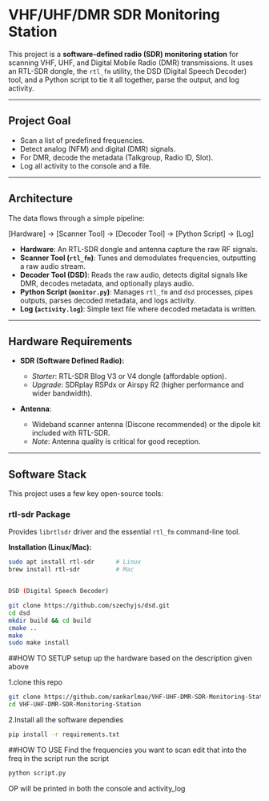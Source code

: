 # VHF/UHF/DMR SDR Monitoring Station

This project is a **software-defined radio (SDR) monitoring station** for scanning VHF, UHF, and Digital Mobile Radio (DMR) transmissions. It uses an RTL-SDR dongle, the `rtl_fm` utility, the DSD (Digital Speech Decoder) tool, and a Python script to tie it all together, parse the output, and log activity.

---

## Project Goal

- Scan a list of predefined frequencies.
- Detect analog (NFM) and digital (DMR) signals.
- For DMR, decode the metadata (Talkgroup, Radio ID, Slot).
- Log all activity to the console and a file.

---

## Architecture

The data flows through a simple pipeline:

[Hardware] -> [Scanner Tool] -> [Decoder Tool] -> [Python Script] -> [Log]


- **Hardware**: An RTL-SDR dongle and antenna capture the raw RF signals.
- **Scanner Tool (`rtl_fm`)**: Tunes and demodulates frequencies, outputting a raw audio stream.
- **Decoder Tool (DSD)**: Reads the raw audio, detects digital signals like DMR, decodes metadata, and optionally plays audio.
- **Python Script (`monitor.py`)**: Manages `rtl_fm` and `dsd` processes, pipes outputs, parses decoded metadata, and logs activity.
- **Log (`activity.log`)**: Simple text file where decoded metadata is written.

---

## Hardware Requirements

- **SDR (Software Defined Radio):**
  - *Starter*: RTL-SDR Blog V3 or V4 dongle (affordable option).
  - *Upgrade*: SDRplay RSPdx or Airspy R2 (higher performance and wider bandwidth).

- **Antenna**: 
  - Wideband scanner antenna (Discone recommended) or the dipole kit included with RTL-SDR.
  - *Note*: Antenna quality is critical for good reception.

---

## Software Stack

This project uses a few key open-source tools:

### rtl-sdr Package

Provides `librtlsdr` driver and the essential `rtl_fm` command-line tool.  

**Installation (Linux/Mac):**

```bash
sudo apt install rtl-sdr      # Linux
brew install rtl-sdr          # Mac


DSD (Digital Speech Decoder)

git clone https://github.com/szechyjs/dsd.git
cd dsd
mkdir build && cd build
cmake ..
make
sudo make install

```
##HOW TO SETUP
setup up the hardware based on the description given above 


1.clone this repo
```bash
git clone https://github.com/sankarlmao/VHF-UHF-DMR-SDR-Monitoring-Station.git
cd VHF-UHF-DMR-SDR-Monitoring-Station 
```
2.Install all the software dependies
```bash
pip install -r requirements.txt
```


##HOW TO USE
Find the frequencies you want to scan 
edit that into the freq in the script
run the script
```bash
python script.py
```
OP will be printed in both the console and activity_log

